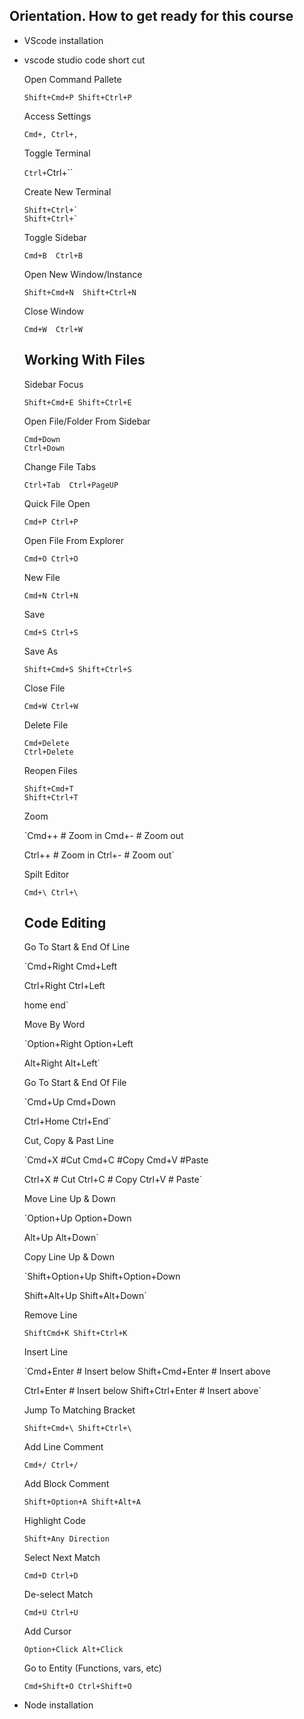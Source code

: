 ## Orientation. How to get ready for this course

- VScode installation
- vscode studio code short cut
    
    Open Command Pallete
    
    `Shift+Cmd+P
    Shift+Ctrl+P`
    
    Access Settings
    
    `Cmd+,
    Ctrl+,`
    
    Toggle Terminal
    
    `Ctrl+`Ctrl+``
    
    Create New Terminal
    
    ```
    Shift+Ctrl+`
    Shift+Ctrl+`
    
    ```
    
    Toggle Sidebar
    
    `Cmd+B 
    Ctrl+B`
    
    Open New Window/Instance
    
    `Shift+Cmd+N 
    Shift+Ctrl+N`
    
    Close Window
    
    `Cmd+W 
    Ctrl+W`
    
    ## Working With Files
    
    Sidebar Focus
    
    `Shift+Cmd+E
    Shift+Ctrl+E`
    
    Open File/Folder From Sidebar
    
    ```
    Cmd+Down
    Ctrl+Down
    
    ```
    
    Change File Tabs
    
    `Ctrl+Tab 
    Ctrl+PageUP`
    
    Quick File Open
    
    `Cmd+P
    Ctrl+P`
    
    Open File From Explorer
    
    `Cmd+O
    Ctrl+O`
    
    New File
    
    `Cmd+N
    Ctrl+N`
    
    Save
    
    `Cmd+S
    Ctrl+S`
    
    Save As
    
    `Shift+Cmd+S
    Shift+Ctrl+S`
    
    Close File
    
    `Cmd+W
    Ctrl+W`
    
    Delete File
    
    ```
    Cmd+Delete
    Ctrl+Delete
    
    ```
    
    Reopen Files
    
    ```
    Shift+Cmd+T
    Shift+Ctrl+T
    
    ```
    
    Zoom
    
    `Cmd++ # Zoom in
    Cmd+- # Zoom out
    
    Ctrl++ # Zoom in
    Ctrl+- # Zoom out`
    
    Spilt Editor
    
    `Cmd+\
    Ctrl+\`
    
    ## Code Editing
    
    Go To Start & End Of Line
    
    `Cmd+Right
    Cmd+Left
    
    Ctrl+Right
    Ctrl+Left
    
    home
    end`
    
    Move By Word
    
    `Option+Right
    Option+Left
    
    Alt+Right
    Alt+Left`
    
    Go To Start & End Of File
    
    `Cmd+Up
    Cmd+Down
    
    Ctrl+Home
    Ctrl+End`
    
    Cut, Copy & Past Line
    
    `Cmd+X #Cut
    Cmd+C #Copy
    Cmd+V #Paste
    
    Ctrl+X # Cut
    Ctrl+C # Copy
    Ctrl+V # Paste`
    
    Move Line Up & Down
    
    `Option+Up
    Option+Down
    
    Alt+Up
    Alt+Down`
    
    Copy Line Up & Down
    
    `Shift+Option+Up
    Shift+Option+Down
    
    Shift+Alt+Up
    Shift+Alt+Down`
    
    Remove Line
    
    `ShiftCmd+K
    Shift+Ctrl+K`
    
    Insert Line
    
    `Cmd+Enter # Insert below
    Shift+Cmd+Enter # Insert above
    
    Ctrl+Enter # Insert below
    Shift+Ctrl+Enter # Insert above`
    
    Jump To Matching Bracket
    
    `Shift+Cmd+\
    Shift+Ctrl+\`
    
    Add Line Comment
    
    `Cmd+/
    Ctrl+/`
    
    Add Block Comment
    
    `Shift+Option+A
    Shift+Alt+A`
    
    Highlight Code
    
    `Shift+Any Direction`
    
    Select Next Match
    
    `Cmd+D
    Ctrl+D`
    
    De-select Match
    
    `Cmd+U
    Ctrl+U`
    
    Add Cursor
    
    `Option+Click
    Alt+Click`
    
    Go to Entity (Functions, vars, etc)
    
    `Cmd+Shift+O
    Ctrl+Shift+O`
    
- Node installation

